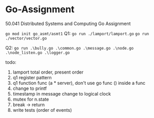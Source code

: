 # Go-Assignment
50.041 Distributed Systems and Computing Go Assignment 

`go mod init go_asmt/asmt1`
Q1:
`go run ./lamport/lamport.go`
`go run ./vector/vector.go`

Q2: 
`go run .\bully.go .\common.go .\message.go .\node.go .\node_listen.go .\logger.go`

todo:
1. lamport total order, present order
2. q1 register pattern
3. q1 function func (a * server), don't use go func () inside a func
4. change to printf
5. timestamp in message change to logical clock
6. mutex for n.state
7. break -> return 
8. write tests (order of events)